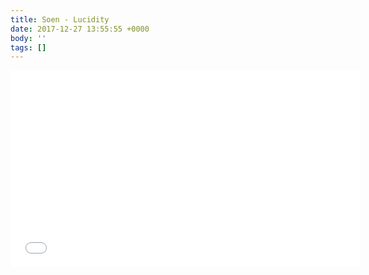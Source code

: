 ```yaml
---
title: Soen - Lucidity
date: 2017-12-27 13:55:55 +0000
body: ''
tags: []
---
```

<iframe width="560" height="315" src="[https://www.youtube.com/embed/FRH9ADDqLIM?rel=0](https://www.youtube.com/embed/FRH9ADDqLIM?rel=0 "https://www.youtube.com/embed/FRH9ADDqLIM?rel=0")" frameborder="0" gesture="media" allow="encrypted-media" allowfullscreen></iframe>